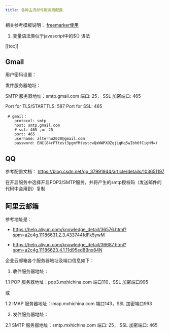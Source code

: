 ```yaml
---
title: 各种主流邮件服务商配置
---
```


相关参考模板说明： [freemarker使用](https://juejin.im/post/5b598eccf265da0f4e62dfbc)

1. 变量语法类似于javascript中的${} 语法

<ClientOnly>
  <in-article-adsense
    ins-style="display:block; text-align:center;"
    data-ad-slot="7727965566"
  />
</ClientOnly>

[[toc]]

## Gmail

用户密码设置：

发件服务器地址：

SMTP 服务器地址：smtp.gmail.com 端口: 25， SSL 加密端口: 465

Port for TLS/STARTTLS: 587
Port for SSL: 465

```
 # gmail：
    protocol: smtp
    host: smtp.gmail.com
    # ssl: 465 ,or 25
    port: 465
    username: alterhu2020@gmail.com
    password: ENC(84rFTtest3pgmYMtestcwQxWWPXOZqjLqHq5wIbh0fCiqNM=)

```


## QQ

参考配置文档： https://blog.csdn.net/qq_37991944/article/details/103651197

在开启服务中选择开启POP3/SMTP服务，并将产生的smtp授权码（发送邮件的代码中会用到）复制


## 阿里云邮箱

参考地址是： 

* https://help.aliyun.com/knowledge_detail/36576.html?spm=a2c4g.11186631.2.3.433744fdFk5ywM

* https://help.aliyun.com/knowledge_detail/36687.html?spm=a2c4g.11186623.4.1.11d95ed8Bnx84N

企业云邮箱各个服务器地址及端口信息如下：

1. 收件服务器地址：

1.1 POP 服务器地址：pop3.mxhichina.com 端口110，SSL 加密端口995

或

1.2 IMAP 服务器地址：imap.mxhichina.com 端口143，SSL 加密端口993

2. 发件服务器地址：

2.1 SMTP 服务器地址：smtp.mxhichina.com 端口: 25， SSL 加密端口: 465
